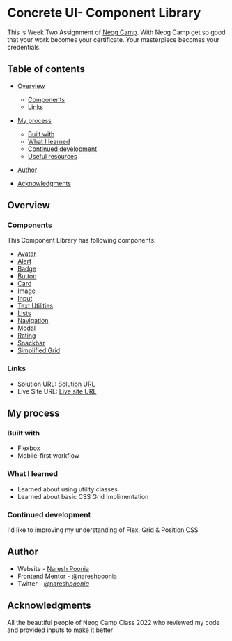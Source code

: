 # Concrete UI- Component Library

This is Week Two Assignment of [Neog Camp](https://neog.camp/).
With Neog Camp get so good that your work becomes your certificate. Your masterpiece becomes your credentials.

## Table of contents

- [Overview](#overview)

  - [Components](#components)
  - [Links](#links)

- [My process](#my-process)
  - [Built with](#built-with)
  - [What I learned](#what-i-learned)
  - [Continued development](#continued-development)
  - [Useful resources](#useful-resources)
- [Author](#author)
- [Acknowledgments](#acknowledgments)

## Overview

### Components

This Component Library has following components:

- [Avatar](https://concreteui.netlify.app/html/docs.html#avatar)
- [Alert](https://concreteui.netlify.app/html/docs.html#alert)
- [Badge](https://concreteui.netlify.app/html/docs.html#badge)
- [Button](https://concreteui.netlify.app/html/docs.html#button)
- [Card](https://concreteui.netlify.app/html/docs.html#button)
- [Image](https://concreteui.netlify.app/html/docs.html#image)
- [Input](https://concreteui.netlify.app/html/docs.html#input)
- [Text Utilities](https://concreteui.netlify.app/html/docs.html#text-utilities)
- [Lists](https://concreteui.netlify.app/html/docs.html#lists)
- [Navigation](https://concreteui.netlify.app/html/docs.html#navigation)
- [Modal](https://concreteui.netlify.app/html/docs.html#modal)
- [Rating](https://concreteui.netlify.app/html/docs.html#modal)
- [Snackbar](https://concreteui.netlify.app/html/docs.html#snackbar)
- [Simplified Grid](https://concreteui.netlify.app/html/docs.html#modal)

### Links

- Solution URL: [Solution URL](https://github.com/nareshpoonia/concrete)
- Live Site URL: [Live site URL](concreteui.netlify.app/)

## My process

### Built with

- Flexbox
- Mobile-first workflow

### What I learned

- Learned about using utility classes
- Learned about basic CSS Grid Implimentation

### Continued development

I'd like to improving my understanding of Flex, Grid & Position CSS

## Author

- Website - [Naresh Poonia](https://www.nareshpoonia.com)
- Frontend Mentor - [@nareshpoonia](https://www.frontendmentor.io/profile/nareshpoonia)
- Twitter - [@naresh*poonia*](https://twitter.com/naresh_poonia_)

## Acknowledgments

All the beautiful people of Neog Camp Class 2022 who reviewed my code and provided inputs to make it better
